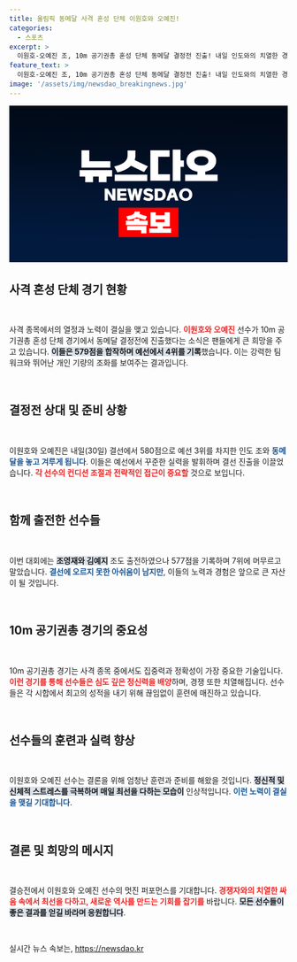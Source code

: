 ```yaml
---
title: 올림픽 동메달 사격 혼성 단체 이원호와 오예진!
categories:
  - 스포츠
excerpt: >
  이원호-오예진 조, 10m 공기권총 혼성 단체 동메달 결정전 진출! 내일 인도와의 치열한 경합이 기대되는 가운데, 사격 명장의 승부가 시작됩니다. 클릭하고 응원해주세요!
feature_text: >
  이원호-오예진 조, 10m 공기권총 혼성 단체 동메달 결정전 진출! 내일 인도와의 치열한 경합이 기대되는 가운데, 사격 명장의 승부가 시작됩니다. 클릭하고 응원해주세요!
image: '/assets/img/newsdao_breakingnews.jpg'
---
```


<p><img src="/assets/img/newsdao_breakingnews.jpg" alt="firstkoreanews 속보" /></p>

<h2 data-ke-size="size26">사격 혼성 단체 경기 현황</h2>

<p data-ke-size="size16">&nbsp;</p>

<p>사격 종목에서의 열정과 노력이 결실을 맺고 있습니다. <b><span style="color: #ee2323;">이원호와 오예진</span></b> 선수가 10m 공기권총 혼성 단체 경기에서 동메달 결정전에 진출했다는 소식은 팬들에게 큰 희망을 주고 있습니다. <b><span style="background-color: #21538527;">이들은 579점을 합작하며 예선에서 4위를 기록</span></b>했습니다. 이는 강력한 팀워크와 뛰어난 개인 기량의 조화를 보여주는 결과입니다.</p>

<p data-ke-size="size16">&nbsp;</p>

<h2 data-ke-size="size26">결정전 상대 및 준비 상황</h2>

<p data-ke-size="size16">&nbsp;</p>

<p>이원호와 오예진은 내일(30일) 결선에서 580점으로 예선 3위를 차지한 인도 조와 <b><span style="color: #1a5490;">동메달을 놓고 겨루게 됩니다</span></b>. 이들은 예선에서 꾸준한 실력을 발휘하며 결선 진출을 이끌었습니다. <b><span style="color: #ee2323;">각 선수의 컨디션 조절과 전략적인 접근이 중요할</span></b> 것으로 보입니다.</p>

<p data-ke-size="size16">&nbsp;</p>

<h2 data-ke-size="size26">함께 출전한 선수들</h2>

<p data-ke-size="size16">&nbsp;</p>

<p>이번 대회에는 <b><span style="background-color: #21538527;">조영재와 김예지</span></b> 조도 출전하였으나 577점을 기록하며 7위에 머무르고 말았습니다. <b><span style="color: #1a5490;">결선에 오르지 못한 아쉬움이 남지만</span></b>, 이들의 노력과 경험은 앞으로 큰 자산이 될 것입니다.</p>

<p data-ke-size="size16">&nbsp;</p>

<h2 data-ke-size="size26">10m 공기권총 경기의 중요성</h2>

<p data-ke-size="size16">&nbsp;</p>

<p>10m 공기권총 경기는 사격 종목 중에서도 집중력과 정확성이 가장 중요한 기술입니다. <b><span style="color: #ee2323;">이런 경기를 통해 선수들은 심도 깊은 정신력을 배양</span></b>하며, 경쟁 또한 치열해집니다. 선수들은 각 시합에서 최고의 성적을 내기 위해 끊임없이 훈련에 매진하고 있습니다.</p>

<p data-ke-size="size16">&nbsp;</p>

<h2 data-ke-size="size26">선수들의 훈련과 실력 향상</h2>

<p data-ke-size="size16">&nbsp;</p>

<p>이원호와 오예진 선수는 결론을 위해 엄청난 훈련과 준비를 해왔을 것입니다. <b><span style="background-color: #21538527;">정신적 및 신체적 스트레스를 극복하며 매일 최선을 다하는 모습이</span></b> 인상적입니다. <b><span style="color: #1a5490;">이런 노력이 결실을 맺길 기대합니다</span></b>.</p>

<p data-ke-size="size16">&nbsp;</p>

<h2 data-ke-size="size26">결론 및 희망의 메시지</h2>

<p data-ke-size="size16">&nbsp;</p>

<p>결승전에서 이원호와 오예진 선수의 멋진 퍼포먼스를 기대합니다. <b><span style="color: #ee2323;">경쟁자와의 치열한 싸움 속에서 최선을 다하고, 새로운 역사를 만드는 기회를 잡기를</span></b> 바랍니다. <b><span style="background-color: #21538527;">모든 선수들이 좋은 결과를 얻길 바라며 응원합니다</span></b>.</p>

<p data-ke-size="size16">&nbsp;</p>
실시간 뉴스 속보는, <a href="https://newsdao.kr" rel="dofollow">https://newsdao.kr</a>


